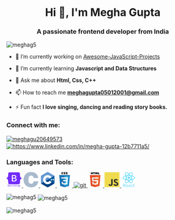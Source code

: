 <h1 align="center">Hi 👋, I'm Megha Gupta</h1>
<h3 align="center">A passionate frontend developer from India</h3>

<p align="left"> <img src="https://komarev.com/ghpvc/?username=meghag5&label=Profile%20views&color=0e75b6&style=flat" alt="meghag5" /> </p>

- 🔭 I’m currently working on [Awesome-JavaScript-Projects](https://github.com/Meghag5/Awesome-JavaScript-Projects)

- 🌱 I’m currently learning **Javascript and Data Structures**

- 💬 Ask me about **Html, Css, C++**

- 📫 How to reach me **meghagupta05012001@gmail.com**

- ⚡ Fun fact **I love singing, dancing and reading story books.**

<h3 align="left">Connect with me:</h3>
<p align="left">
<a href="https://twitter.com/meghagu20649573" target="blank"><img align="center" src="https://cdn.jsdelivr.net/npm/simple-icons@3.0.1/icons/twitter.svg" alt="meghagu20649573" height="30" width="40" /></a>
<a href="https://linkedin.com/in/https://www.linkedin.com/in/megha-gupta-12b7711a5/" target="blank"><img align="center" src="https://cdn.jsdelivr.net/npm/simple-icons@3.0.1/icons/linkedin.svg" alt="https://www.linkedin.com/in/megha-gupta-12b7711a5/" height="30" width="40" /></a>
</p>

<h3 align="left">Languages and Tools:</h3>
<p align="left"> <a href="https://getbootstrap.com" target="_blank"> <img src="https://raw.githubusercontent.com/devicons/devicon/master/icons/bootstrap/bootstrap-plain-wordmark.svg" alt="bootstrap" width="40" height="40"/> </a> <a href="https://www.cprogramming.com/" target="_blank"> <img src="https://raw.githubusercontent.com/devicons/devicon/master/icons/c/c-original.svg" alt="c" width="40" height="40"/> </a> <a href="https://www.w3schools.com/cpp/" target="_blank"> <img src="https://raw.githubusercontent.com/devicons/devicon/master/icons/cplusplus/cplusplus-original.svg" alt="cplusplus" width="40" height="40"/> </a> <a href="https://www.w3schools.com/css/" target="_blank"> <img src="https://raw.githubusercontent.com/devicons/devicon/master/icons/css3/css3-original-wordmark.svg" alt="css3" width="40" height="40"/> </a> <a href="https://git-scm.com/" target="_blank"> <img src="https://www.vectorlogo.zone/logos/git-scm/git-scm-icon.svg" alt="git" width="40" height="40"/> </a> <a href="https://www.w3.org/html/" target="_blank"> <img src="https://raw.githubusercontent.com/devicons/devicon/master/icons/html5/html5-original-wordmark.svg" alt="html5" width="40" height="40"/> </a> <a href="https://developer.mozilla.org/en-US/docs/Web/JavaScript" target="_blank"> <img src="https://raw.githubusercontent.com/devicons/devicon/master/icons/javascript/javascript-original.svg" alt="javascript" width="40" height="40"/> </a> <a href="https://reactjs.org/" target="_blank"> <img src="https://raw.githubusercontent.com/devicons/devicon/master/icons/react/react-original-wordmark.svg" alt="react" width="40" height="40"/> </a> </p>

<p><img align="left" src="https://github-readme-stats.vercel.app/api/top-langs?username=meghag5&show_icons=true&locale=en&layout=compact" alt="meghag5" /></p>

<p>&nbsp;<img align="center" src="https://github-readme-stats.vercel.app/api?username=meghag5&show_icons=true&locale=en" alt="meghag5" /></p>

<p><img align="center" src="https://github-readme-streak-stats.herokuapp.com/?user=meghag5&" alt="meghag5" /></p>

